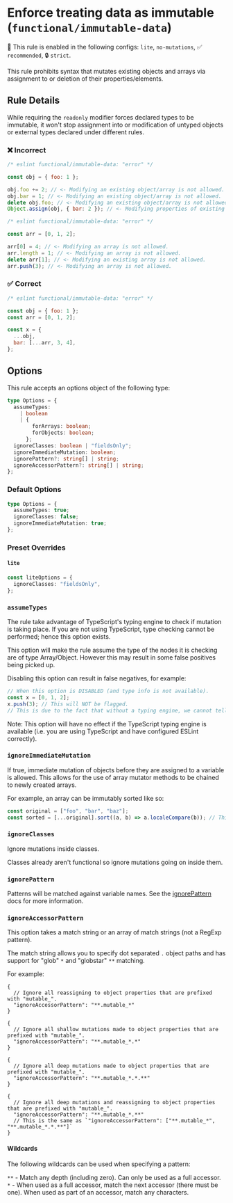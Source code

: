 # Enforce treating data as immutable (`functional/immutable-data`)

💼 This rule is enabled in the following configs: `lite`, `no-mutations`, ✅ `recommended`, 🔒 `strict`.

<!-- end auto-generated rule header -->

This rule prohibits syntax that mutates existing objects and arrays via assignment to or deletion of their properties/elements.

## Rule Details

While requiring the `readonly` modifier forces declared types to be immutable,
it won't stop assignment into or modification of untyped objects or external types declared under different rules.

### ❌ Incorrect

<!-- eslint-skip -->

```js
/* eslint functional/immutable-data: "error" */

const obj = { foo: 1 };

obj.foo += 2; // <- Modifying an existing object/array is not allowed.
obj.bar = 1; // <- Modifying an existing object/array is not allowed.
delete obj.foo; // <- Modifying an existing object/array is not allowed.
Object.assign(obj, { bar: 2 }); // <- Modifying properties of existing object not allowed.
```

<!-- eslint-skip -->

```js
/* eslint functional/immutable-data: "error" */

const arr = [0, 1, 2];

arr[0] = 4; // <- Modifying an array is not allowed.
arr.length = 1; // <- Modifying an array is not allowed.
delete arr[1]; // <- Modifying an existing array is not allowed.
arr.push(3); // <- Modifying an array is not allowed.
```

### ✅ Correct

```js
/* eslint functional/immutable-data: "error" */

const obj = { foo: 1 };
const arr = [0, 1, 2];

const x = {
  ...obj,
  bar: [...arr, 3, 4],
};
```

## Options

This rule accepts an options object of the following type:

```ts
type Options = {
  assumeTypes:
    | boolean
    | {
        forArrays: boolean;
        forObjects: boolean;
      };
  ignoreClasses: boolean | "fieldsOnly";
  ignoreImmediateMutation: boolean;
  ignorePattern?: string[] | string;
  ignoreAccessorPattern?: string[] | string;
};
```

### Default Options

```ts
type Options = {
  assumeTypes: true;
  ignoreClasses: false;
  ignoreImmediateMutation: true;
};
```

### Preset Overrides

#### `lite`

```ts
const liteOptions = {
  ignoreClasses: "fieldsOnly",
};
```

### `assumeTypes`

The rule take advantage of TypeScript's typing engine to check if mutation is taking place.
If you are not using TypeScript, type checking cannot be performed; hence this option exists.

This option will make the rule assume the type of the nodes it is checking are of type Array/Object.
However this may result in some false positives being picked up.

Disabling this option can result in false negatives, for example:

```js
// When this option is DISABLED (and type info is not available).
const x = [0, 1, 2];
x.push(3); // This will NOT be flagged.
// This is due to the fact that without a typing engine, we cannot tell that x is an array.
```

Note: This option will have no effect if the TypeScript typing engine is available (i.e. you are using TypeScript and have configured ESLint correctly).

### `ignoreImmediateMutation`

If true, immediate mutation of objects before they are assigned to a variable is allowed.
This allows for the use of array mutator methods to be chained to newly created arrays.

For example, an array can be immutably sorted like so:

```js
const original = ["foo", "bar", "baz"];
const sorted = [...original].sort((a, b) => a.localeCompare(b)); // This is OK with ignoreImmediateMutation.
```

### `ignoreClasses`

Ignore mutations inside classes.

Classes already aren't functional so ignore mutations going on inside them.

### `ignorePattern`

Patterns will be matched against variable names.
See the [ignorePattern](./options/ignore-pattern.md) docs for more information.

### `ignoreAccessorPattern`

This option takes a match string or an array of match strings (not a RegExp pattern).

The match string allows you to specify dot separated `.` object paths and has support for "glob" `*` and "globstar" `**` matching.

For example:

```jsonc
{
  // Ignore all reassigning to object properties that are prefixed with "mutable_".
  "ignoreAccessorPattern": "**.mutable_*"
}
```

```jsonc
{
  // Ignore all shallow mutations made to object properties that are prefixed with "mutable_".
  "ignoreAccessorPattern": "**.mutable_*.*"
}
```

```jsonc
{
  // Ignore all deep mutations made to object properties that are prefixed with "mutable_".
  "ignoreAccessorPattern": "**.mutable_*.*.**"
}
```

```jsonc
{
  // Ignore all deep mutations and reassigning to object properties that are prefixed with "mutable_".
  "ignoreAccessorPattern": "**.mutable_*.**"
  // This is the same as `"ignoreAccessorPattern": ["**.mutable_*", "**.mutable_*.*.**"]`
}
```

#### Wildcards

The following wildcards can be used when specifying a pattern:

`**` - Match any depth (including zero). Can only be used as a full accessor.\
`*` - When used as a full accessor, match the next accessor (there must be one). When used as part of an accessor, match any characters.
